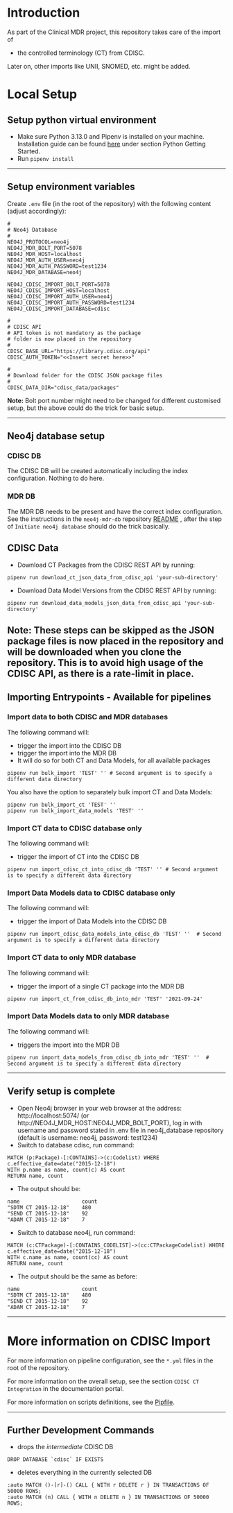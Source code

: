# Introduction 
As part of the Clinical MDR project, this repository takes care of the import of
* the controlled terminology (CT) from CDISC.

Later on, other imports like UNII, SNOMED, etc. might be added.

# Local Setup

## Setup python virtual environment

* Make sure Python 3.13.0 and Pipenv is installed on your machine. Installation guide can be found
 [here](https://dev.azure.com/orgremoved/Clinical-MDR/_git/neo4j-mdr-db?path=/README.md&version=GBUpdate_README) under section Python Getting Started.
* Run `pipenv install`
---
## Setup environment variables

Create `.env` file (in the root of the repository) with the following content (adjust accordingly):

```
#
# Neo4j Database
#
NEO4J_PROTOCOL=neo4j
NEO4J_MDR_BOLT_PORT=5078
NEO4J_MDR_HOST=localhost
NEO4J_MDR_AUTH_USER=neo4j
NEO4J_MDR_AUTH_PASSWORD=test1234
NEO4J_MDR_DATABASE=neo4j

NEO4J_CDISC_IMPORT_BOLT_PORT=5078
NEO4J_CDISC_IMPORT_HOST=localhost
NEO4J_CDISC_IMPORT_AUTH_USER=neo4j
NEO4J_CDISC_IMPORT_AUTH_PASSWORD=test1234
NEO4J_CDISC_IMPORT_DATABASE=cdisc

#
# CDISC API
# API token is not mandatory as the package
# folder is now placed in the repository
#
CDISC_BASE_URL="https://library.cdisc.org/api"
CDISC_AUTH_TOKEN="<<Insert secret here>>"

#
# Download folder for the CDISC JSON package files
#
CDISC_DATA_DIR="cdisc_data/packages"
```

**Note:** Bolt port number might need to be changed for different customised setup, but the above could do the trick for basic setup. 

---

## Neo4j database setup

### CDISC DB

The CDISC DB will be created automatically including the index configuration. Nothing to do here.

### MDR DB

The MDR DB needs to be present and have the correct index configuration. See the instructions in the `neo4j-mdr-db` repository 
[README](https://dev.azure.com/orgremoved/Clinical-MDR/_git/neo4j-mdr-db?path=/README.md&_a=preview) 
, after the step of `Initiate neo4j database` should do the trick basically.

## CDISC Data

* Download CT Packages from the CDISC REST API by running:
```shell
pipenv run download_ct_json_data_from_cdisc_api 'your-sub-directory'
```

* Download Data Model Versions from the CDISC REST API by running:
```shell
pipenv run download_data_models_json_data_from_cdisc_api 'your-sub-directory'
```

**Note:** These steps can be skipped as the JSON package files is now placed in the repository and will be downloaded when you clone the repository.
This is to avoid high usage of the CDISC API, as there is a rate-limit in place.
---

## Importing Entrypoints - Available for pipelines

### Import data to both CDISC and MDR databases
The following command will:
* trigger the import into the CDISC DB
* trigger the import into the MDR DB
* It will do so for both CT and Data Models, for all available packages

```shell
pipenv run bulk_import 'TEST' '' # Second argument is to specify a different data directory
```

You also have the option to separately bulk import CT and Data Models:

```shell
pipenv run bulk_import_ct 'TEST' ''
pipenv run bulk_import_data_models 'TEST' ''
```


### Import CT data to CDISC database only

The following command will:
* trigger the import of CT into the CDISC DB

```shell
pipenv run import_cdisc_ct_into_cdisc_db 'TEST' '' # Second argument is to specify a different data directory
```


### Import Data Models data to CDISC database only

The following command will:
* trigger the import of Data Models into the CDISC DB

```shell
pipenv run import_cdisc_data_models_into_cdisc_db 'TEST' ''  # Second argument is to specify a different data directory
```

### Import CT data to only MDR database

The following command will:
* trigger the import of a single CT package into the MDR DB

```shell
pipenv run import_ct_from_cdisc_db_into_mdr 'TEST' '2021-09-24'
```

### Import Data Models data to only MDR database

The following command will:
* triggers the import into the MDR DB

```shell
pipenv run import_data_models_from_cdisc_db_into_mdr 'TEST' ''  # Second argument is to specify a different data directory
```

---

## Verify setup is complete
* Open Neo4j browser in your web browser at the address: http://localhost:5074/ (or http://NEO4J_MDR_HOST:NEO4J_MDR_BOLT_PORT), log in with username and password stated in .env file in neo4j_database repository (default is username: neo4j, password: test1234)
* Switch to database cdisc, run command:
```
MATCH (p:Package)-[:CONTAINS]->(c:Codelist) WHERE c.effective_date=date("2015-12-18")
WITH p.name as name, count(c) AS count
RETURN name, count
```
* The output should be:
```
name	                count
"SDTM CT 2015-12-18"	480
"SEND CT 2015-12-18"	92
"ADAM CT 2015-12-18"	7
```
* Switch to database neo4j, run command:
```
MATCH (c:CTPackage)-[:CONTAINS_CODELIST]->(cc:CTPackageCodelist) WHERE c.effective_date=date("2015-12-18")
WITH c.name as name, count(cc) AS count
RETURN name, count
```
* The output should be the same as before:
```
name	                count
"SDTM CT 2015-12-18"	480
"SEND CT 2015-12-18"	92
"ADAM CT 2015-12-18"	7
```

---

# More information on CDISC Import

For more information on pipeline configuration, see the `*.yml` files in the root of the repository.

For more information on the overall setup, see the section `CDISC CT Integration` in the documentation portal.

For more information on scripts definitions, see the [Pipfile](./Pipfile).

---

## Further Development Commands

- drops the *intermediate* CDISC DB
```cypher
DROP DATABASE `cdisc` IF EXISTS
```

- deletes everything in the currently selected DB
```cypher
:auto MATCH ()-[r]-() CALL { WITH r DELETE r } IN TRANSACTIONS OF 50000 ROWS;
:auto MATCH (n) CALL { WITH n DELETE n } IN TRANSACTIONS OF 50000 ROWS;
```

